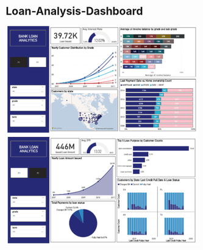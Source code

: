 # Loan-Analysis-Dashboard
![Report_Page01](https://github.com/razi-haider/Bank-Loan-Analysis-Dashboard/blob/main/Report_Page01.png)
![Report_Page02](https://github.com/razi-haider/Bank-Loan-Analysis-Dashboard/blob/main/Report_Page02.png)
